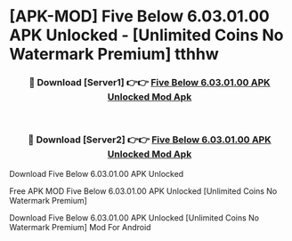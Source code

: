 # [APK-MOD] Five Below 6.03.01.00 APK Unlocked - [Unlimited Coins No Watermark Premium] tthhw



<div align="center">
<h3>🔴 Download [Server1] 👉👉 <a href="https://momento.my/?title=Five_Below_6.03.01.00_APK_Unlocked">Five Below 6.03.01.00 APK Unlocked Mod Apk</a></h3><br>

<h3>🔴 Download [Server2] 👉👉 <a href="https://momento.my/?title=Five_Below_6.03.01.00_APK_Unlocked">Five Below 6.03.01.00 APK Unlocked Mod Apk</a></h3>
</div>



Download Five Below 6.03.01.00 APK Unlocked 

Free APK MOD Five Below 6.03.01.00 APK Unlocked [Unlimited Coins No Watermark Premium]

Download Five Below 6.03.01.00 APK Unlocked [Unlimited Coins No Watermark Premium] Mod For Android
